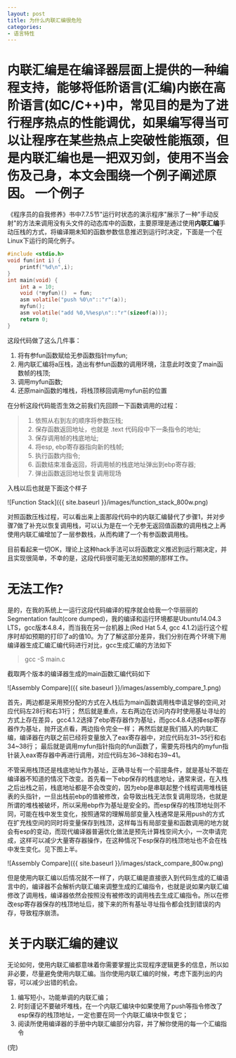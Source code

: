 ```yaml
---
layout: post
title: 为什么内联汇编很危险
categories:
- 语言特性
---
```

内联汇编是在编译器层面上提供的一种编程支持，能够将低阶语言(汇编)内嵌在高阶语言(如C/C++)中，常见目的是为了进行程序热点的性能调优，如果编写得当可以让程序在某些热点上突破性能瓶颈，但是内联汇编也是一把双刃剑，使用不当会伤及己身，本文会围绕一个例子阐述原因。
一个例子
======
《程序员的自我修养》书中7.7.5节"运行时状态的演示程序"展示了一种"手动反射"的方法来调用没有头文件的动态库中的函数，主要原理是通过使用**内联汇编**手动压栈的方式，将编译期未知的函数参数信息推迟到运行时决定，下面是一个在Linux下运行的简化例子。

```c
#include <stdio.h>
void fun(int i) {
    printf("%d\n",i);
}
int main(void) {
    int a = 10;
    void (*myfun)()  = fun;
    asm volatile("push %0\n"::"r"(a));
    myfun();
    asm volatile("add %0,%%esp\n"::"r"(sizeof(a)));
    return 0;
}
```

这段代码做了这么几件事：

1. 将有参fun函数赋给无参函数指针myfun;
2. 用内联汇编将a压栈，造出有参fun函数的调用环境，注意此时改变了main函数帧的栈顶;
3. 调用myfun函数;
4. 还原main函数的堆栈，将栈顶移回调用myfun前的位置
<!--more-->

在分析这段代码能否生效之前我们先回顾一下函数调用的过程：

> 1. 依照从右到左的顺序将参数压栈;
> 2. 保存函数返回地址，也就是 .text 代码段中下一条指令的地址;
> 3. 保存调用帧的栈底地址;
> 4. 将esp, ebp寄存器指向新的栈帧;
> 5. 执行函数内指令;
> 6. 函数结束准备返回，将调用帧的栈底地址弹出到ebp寄存器;
> 7. 弹出函数返回地址恢复调用现场

入栈以后也就是下面这个样子

![Function Stack]({{ site.baseurl }}/images/function_stack_800w.png)

对照函数压栈过程，可以看出来上面那段代码中的内联汇编替代了步骤1，并对步骤7做了补充以恢复调用栈，可以认为是在一个无参无返回值函数的调用栈之上再使用内联汇编增加了一层参数栈，从而构建了一个有参函数调用栈。

目前看起来一切OK，理论上这种hack手法可以将函数定义推迟到运行期决定，并且实现很简单，不幸的是，这段代码很可能无法如预期的那样工作。

无法工作?
======
是的，在我的系统上一运行这段代码编译的程序就会给我一个华丽丽的Segmentation fault(core dumped)，我的编译和运行环境都是Ubuntu14.04.3 LTS，gcc版本4.8.4，而当我在另一台机器上(Red Hat 5.4, gcc 4.1.2)运行这个程序时却如预期的打印了a的值10。为了了解这部分差异，我们分别在两个环境下用编译器生成汇编汇编代码进行对比，gcc生成汇编的方法如下

> gcc -S main.c

截取两个版本的编译器生成的main函数汇编代码如下

![Assembly Compare]({{ site.baseurl }}/images/assembly_compare_1.png)

首先，两边都是采用预分配的方式在入栈后为main函数调用栈申请足够的空间,对应代码左28行和右31行；
然后就是重点，左右两边在访问内存时使用基址寻址的方式上存在差异，gcc4.1.2选择了ebp寄存器作为基址，而gcc4.8.4选择esp寄存器作为基址，抛开这点看，两边指令完全一样；
再然后就是我们插入的内联汇编，编译器在内联之前已经将变量放入了eax寄存器中，对应代码左31~35行和右34~38行；
最后就是调用myfun指针指向的fun函数了，需要先将栈内的myfun指针装入eax寄存器中再进行调用，对应代码左36~38和右39~41。

不管采用栈顶还是栈底地址作为基址，正确寻址有一个前提条件，就是基址不能在编译器不知道的情况下改变。首先看一下ebp保存的栈底地址，通常来说，在入栈之后出栈之前，栈底地址都是不会改变的，因为ebp是串联起整个线程调用堆栈链表的头指针，一旦出栈前ebp的值被修改，会导致出栈无法恢复调用现场，也就是所谓的堆栈被破坏，所以采用ebp作为基址是安全的。而esp保存的栈顶地址则不同，可能在栈中发生变化，按照通常的理解局部变量入栈通常是采用push的方式在扩充栈空间的同时将变量保存到栈顶，这样每当有局部变量和函数调用的地方就会有esp的变动，而现代编译器普遍优化做法是预先计算栈空间大小，一次申请完成，这样可以减少大量寄存器操作，在这种情况下esp保存的栈顶地址也不会在栈中发生变化。见下图上半。

![Assembly Compare]({{ site.baseurl }}/images/stack_compare_800w.png)

但是使用内联汇编以后情况就不一样了，内联汇编是直接嵌入到代码生成的汇编语言中的，编译器不会解析内联汇编来调整生成的汇编指令，也就是说如果内联汇编修改了调用栈，编译器依然会按照没有被修改的调用栈去生成汇编指令。所以在修改esp寄存器保存的栈顶地址后，接下来的所有基址寻址指令都会找到错误的内存，导致程序崩溃。

关于内联汇编的建议
======
无论如何，使用内联汇编都意味着你需要掌握比实现程序逻辑更多的信息，所以如非必要，尽量避免使用内联汇编。当你使用内联汇编的时候，考虑下面列出的内容，可以减少出错的机会。

1. 编写短小，功能单调的内联汇编；
2. 时刻谨记不要破坏堆栈，在一个内联汇编块中如果使用了push等指令修改了esp保存的栈顶地址，一定也要在同一个内联汇编块中恢复它；
3. 阅读所使用编译器的手册中内联汇编部分内容，并了解你使用的每一个汇编指令

(完)
